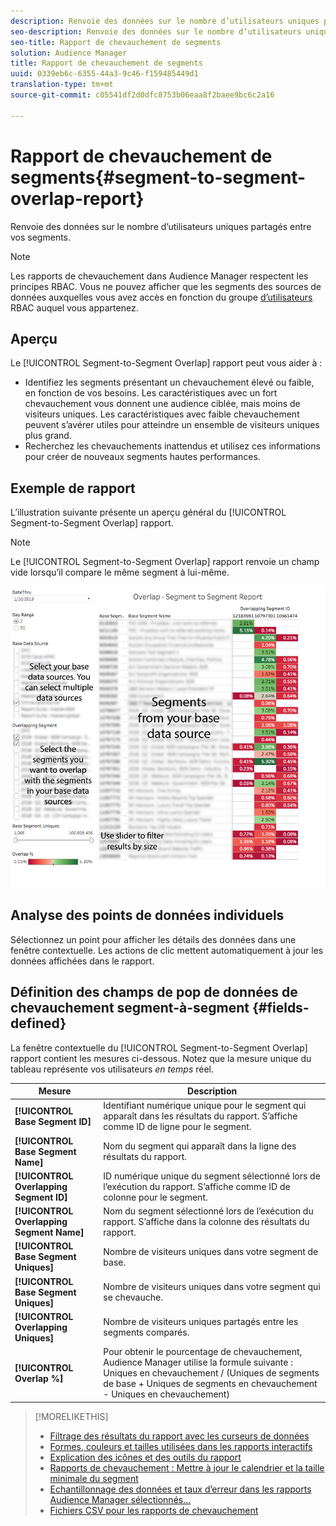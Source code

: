 ```yaml
---
description: Renvoie des données sur le nombre d’utilisateurs uniques partagés entre vos segments.
seo-description: Renvoie des données sur le nombre d’utilisateurs uniques partagés entre vos segments.
seo-title: Rapport de chevauchement de segments
solution: Audience Manager
title: Rapport de chevauchement de segments
uuid: 0339eb6c-6355-44a3-9c46-f159485449d1
translation-type: tm+mt
source-git-commit: c05541df2d0dfc8753b06eaa8f2baee9bc6c2a16

---
```



# Rapport de chevauchement de segments{#segment-to-segment-overlap-report}

Renvoie des données sur le nombre d’utilisateurs uniques partagés entre vos segments.

>[!NOTE]
>
>Les rapports de chevauchement dans Audience Manager respectent les principes RBAC. Vous ne pouvez afficher que les segments des sources de données auxquelles vous avez accès en fonction du groupe [d’utilisateurs](/help/using/features/administration/administration-overview.md) RBAC auquel vous appartenez.

<!-- 

c_segment_segment_overlap.xml

 -->

## Aperçu

Le [!UICONTROL Segment-to-Segment Overlap] rapport peut vous aider à :

* Identifiez les segments présentant un chevauchement élevé ou faible, en fonction de vos besoins. Les caractéristiques avec un fort chevauchement vous donnent une audience ciblée, mais moins de visiteurs uniques. Les caractéristiques avec faible chevauchement peuvent s’avérer utiles pour atteindre un ensemble de visiteurs uniques plus grand.
* Recherchez les chevauchements inattendus et utilisez ces informations pour créer de nouveaux segments hautes performances.

## Exemple de rapport

L’illustration suivante présente un aperçu général du [!UICONTROL Segment-to-Segment Overlap] rapport.

>[!NOTE]
>
>Le [!UICONTROL Segment-to-Segment Overlap] rapport renvoie un champ vide lorsqu’il compare le même segment à lui-même.

![](assets/segment-to-segment-overlap.png)

## Analyse des points de données individuels

Sélectionnez un point pour afficher les détails des données dans une fenêtre contextuelle. Les actions de clic mettent automatiquement à jour les données affichées dans le rapport.

## Définition des champs de pop de données de chevauchement segment-à-segment {#fields-defined}

<!-- 

r_s2s_data_pop.xml

 -->

La fenêtre contextuelle du [!UICONTROL Segment-to-Segment Overlap] rapport contient les mesures ci-dessous. Notez que la mesure unique du tableau représente vos utilisateurs *en temps* réel.

| Mesure | Description |
|---|---|
| **[!UICONTROL Base Segment ID]** | Identifiant numérique unique pour le segment qui apparaît dans les résultats du rapport. S’affiche comme ID de ligne pour le segment. |
| **[!UICONTROL Base Segment Name]** | Nom du segment qui apparaît dans la ligne des résultats du rapport. |
| **[!UICONTROL Overlapping Segment ID]** | ID numérique unique du segment sélectionné lors de l’exécution du rapport. S’affiche comme ID de colonne pour le segment. |
| **[!UICONTROL Overlapping Segment Name]** | Nom du segment sélectionné lors de l’exécution du rapport. S’affiche dans la colonne des résultats du rapport. |
| **[!UICONTROL Base Segment Uniques]** | Nombre de visiteurs uniques dans votre segment de base. |
| **[!UICONTROL Base Segment Uniques]** | Nombre de visiteurs uniques dans votre segment qui se chevauche. |
| **[!UICONTROL Overlapping Uniques]** | Nombre de visiteurs uniques partagés entre les segments comparés. |
| **[!UICONTROL Overlap %]** | Pour obtenir le pourcentage de chevauchement, Audience Manager utilise la formule suivante : Uniques en chevauchement / (Uniques de segments de base + Uniques de segments en chevauchement - Uniques en chevauchement) |



>[!MORELIKETHIS]
>
>* [Filtrage des résultats du rapport avec les curseurs de données](../../reporting/dynamic-reports/data-sliders.md)
>* [Formes, couleurs et tailles utilisées dans les rapports interactifs](../../reporting/dynamic-reports/interactive-report-technology.md#shapes-colors-sizes)
>* [Explication des icônes et des outils du rapport](../../reporting/dynamic-reports/interactive-report-technology.md#icons-tools-explained)
>* [Rapports de chevauchement : Mettre à jour le calendrier et la taille minimale du segment](../../reporting/dynamic-reports/overlap-minimum-segment-size.md)
>* [Echantillonnage des données et taux d’erreur dans les rapports Audience Manager sélectionnés...](../../reporting/report-sampling.md)
>* [Fichiers CSV pour les rapports de chevauchement](../../reporting/dynamic-reports/overlap-csv-files.md)
